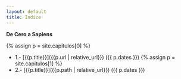 ```yaml
---
layout: default
title: Indice
---
```


**De Cero a Sapiens**

{% assign p = site.capitulos[0] %}
*  1.- [{{p.title}}]({{p.url | relative_url}}) ({{ p.dates }})
{% assign p = site.capitulos[1] %}
*  2.- [{{p.title}}]({{p.path | relative_url}}) ({{ p.dates }})
